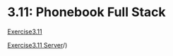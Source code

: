 # 3.11: Phonebook Full Stack


[Exercise3.11](https://part3exercise3-11.onrender.com/)

[Exercise3.11 Server](https://part3exercise3-11.onrender.com/api/persons)/)









